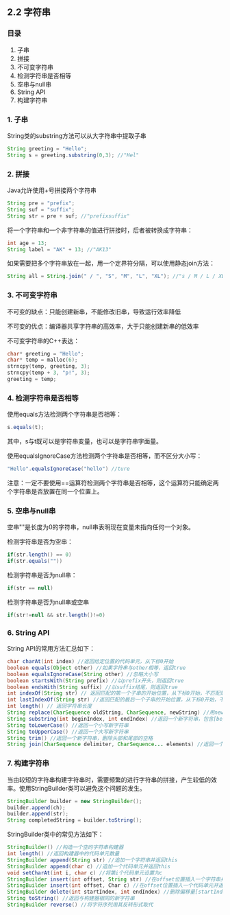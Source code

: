 ## 2.2 字符串

### 目录

1. 子串
2. 拼接
3. 不可变字符串
4. 检测字符串是否相等
5. 空串与null串
6. String API
7. 构建字符串



### 1. 子串

String类的substring方法可以从大字符串中提取子串

```java
String greeting = "Hello";
String s = greeting.substring(0,3); //"Hel"
```



### 2. 拼接

Java允许使用+号拼接两个字符串

```java
String pre = "prefix";
String suf = "suffix";
String str = pre + suf; //"prefixsuffix"
```

将一个字符串和一个非字符串的值进行拼接时，后者被转换成字符串：

```java
int age = 13;
String label = "AK" + 13; //"AK13"
```

如果需要把多个字符串放在一起，用一个定界符分隔，可以使用静态join方法：

```java
String all = String.join(" / ", "S", "M", "L", "XL"); //"s / M / L / XL"
```



### 3. 不可变字符串

不可变的缺点：只能创建新串，不能修改旧串，导致运行效率降低

不可变的优点：编译器共享字符串的高效率，大于只能创建新串的低效率

不可变字符串的C++表达：

```c++
char* greeting = "Hello";
char* temp = malloc(6);
strncpy(temp, greeting, 3);
strncpy(temp + 3, "p!", 3);
greeting = temp;
```



### 4. 检测字符串是否相等

使用equals方法检测两个字符串是否相等：

```java
s.equals(t);
```

其中，s与t既可以是字符串变量，也可以是字符串字面量。

使用equalsIgnoreCase方法检测两个字符串是否相等，而不区分大小写：

```java
"Hello".equalsIgnoreCase("hello") //ture
```

注意：一定不要使用==运算符检测两个字符串是否相等，这个运算符只能确定两个字符串是否放置在同一个位置上。



### 5. 空串与null串

空串""是长度为0的字符串，null串表明现在变量未指向任何一个对象。

检测字符串是否为空串：

```java
if(str.length() == 0)
if(str.equals(""))
```

检测字符串是否为null串：

```java
if(str == null)
```

检测字符串是否为null串或空串

```java
if(str!=null && str.length()!=0)
```



### 6. String API

String API的常用方法汇总如下：

```java
char charAt(int index) //返回给定位置的代码单元，从下标0开始
boolean equals(Object other) //如果字符串与other相等，返回true
boolean equalsIgnoreCase(String other) //忽略大小写
boolean startsWith(String prefix) //以prefix开头，则返回true
boolean endsWith(String suffix) //以suffix结尾，则返回true
int indexOf(String str) // 返回匹配的第一个子串的开始位置，从下标0开始，不匹配则返回-1
int lastIndexOf(String str) //返回匹配的最后一个子串的开始位置，从下标0开始，不匹配返回-1
int length() // 返回字符串长度
String replace(CharSequence oldString, CharSequence, newString) //用newString代替原始字符串中的所有oldString
String substring(int beginIndex, int endIndex) //返回一个新字符串，包含[beginIdex,endIndex)的所有代码单元
String toLowerCase() //返回一个小写新字符串
String toUpperCase() //返回一个大写新字符串
String trim() //返回一个新字符串，删除头部和尾部的空格
String join(CharSequence delimiter, CharSequence... elements) //返回一个新字符串，用给定的定界符连接所有元素
```



### 7. 构建字符串

当由较短的字符串构建字符串时，需要频繁的进行字符串的拼接，产生较低的效率。使用StringBuilder类可以避免这个问题的发生。

```java
StringBuilder builder = new StringBuilder();
builder.append(ch);
builder.append(str);
String completedString = builder.toString();
```

StringBuilder类中的常见方法如下：

```java
StringBuilder() //构造一个空的字符串构建器
int length() //返回构建器中的代码单元数量
StringBuilder append(String str) //追加一个字符串并返回this
StringBuilder append(char c) //追加一个代码单元并返回this
void setCharAt(int i, char c) //将第i个代码单元设置为c
StringBuilder insert(int offset, String str) //在offset位置插入一个字符串并返回this
StringBuilder insert(int offset, Char c) //在offset位置插入一个代码单元并返回this
StringBuilder delete(int startIndex, int endIndex) //删除偏移量[startIndex, endIndex)d的代码单元并返回this
String toString() //返回与构建器相同的新字符串
StringBuilder reverse() //将字符序列用其反转形式取代
```

